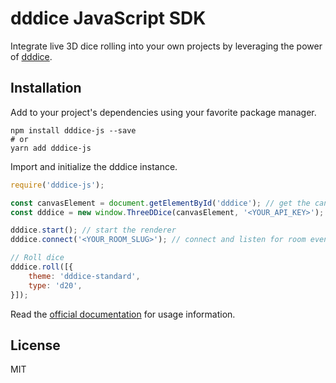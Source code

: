 # dddice JavaScript SDK

Integrate live 3D dice rolling into your own projects by leveraging the power of [dddice](https://dddice.com).

## Installation

Add to your project's dependencies using your favorite package manager.

```shell
npm install dddice-js --save
# or
yarn add dddice-js
```

Import and initialize the dddice instance.

```javascript
require('dddice-js');

const canvasElement = document.getElementById('dddice'); // get the canvas element to roll dice into
const dddice = new window.ThreeDDice(canvasElement, '<YOUR_API_KEY>');

dddice.start(); // start the renderer
dddice.connect('<YOUR_ROOM_SLUG>'); // connect and listen for room events

// Roll dice
dddice.roll([{
    theme: 'dddice-standard',
    type: 'd20',
}]);
```

Read the [official documentation](https://docs.dddice.com/sdk/js/latest/) for usage information.

## License

MIT
